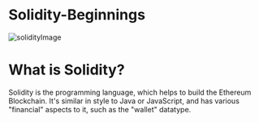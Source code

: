 # Solidity-Beginnings
![solidityImage](https://en.bitcoinwiki.org/upload/en/images/d/d5/Solidity.png)

# What is Solidity?
Solidity is the programming language, which helps to build the Ethereum Blockchain. It's similar in style to Java or JavaScript, and has various "financial" aspects to it, such as the "wallet" datatype. 